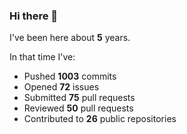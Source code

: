 ### Hi there 👋

I've been here about **5** years.

In that time I've:

- Pushed **1003** commits
- Opened **72** issues
- Submitted **75** pull requests
- Reviewed **50** pull requests
- Contributed to **26** public repositories

<!-- ![My scrobbles](https://lastfm-recently-played.vercel.app/api?user=dotdub) -->
